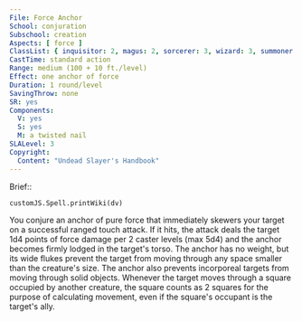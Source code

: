 ```yaml
---
File: Force Anchor
School: conjuration
Subschool: creation
Aspects: [ force ]
ClassList: { inquisitor: 2, magus: 2, sorcerer: 3, wizard: 3, summoner: 2, unchained summoner: 2 }
CastTime: standard action
Range: medium (100 + 10 ft./level)
Effect: one anchor of force
Duration: 1 round/level
SavingThrow: none
SR: yes
Components:
  V: yes
  S: yes
  M: a twisted nail
SLALevel: 3
Copyright:
  Content: "Undead Slayer's Handbook"
---
```

Brief:: 

```dataviewjs
customJS.Spell.printWiki(dv)
```

You conjure an anchor of pure force that immediately skewers your target on a successful ranged touch attack. If it hits, the attack deals the target 1d4 points of force damage per 2 caster levels (max 5d4) and the anchor becomes firmly lodged in the target's torso.  The anchor has no weight, but its wide flukes prevent the target from moving through any space smaller than the creature's size. The anchor also prevents incorporeal targets from moving through solid objects. Whenever the target moves through a square occupied by another creature, the square counts as 2 squares for the purpose of calculating movement, even if the square's occupant is the target's ally.
